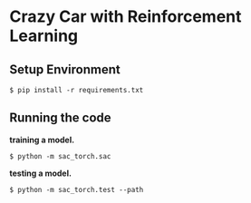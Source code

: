 # Crazy Car with Reinforcement Learning

## Setup Environment

```shell
$ pip install -r requirements.txt
```

## Running the code

**training a model.**

```shell
$ python -m sac_torch.sac
```

**testing a model.**

```shell
$ python -m sac_torch.test --path
```

